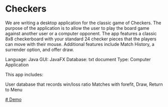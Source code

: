 # Checkers

We are writing a desktop application for the classic game of Checkers. The purpose of the application is to allow the user to play the board game against another user or a computer opponent. The app features a classic 8x8 checkerboard with your standard 24 checker pieces that the players can move with their mouse.
Additional features include Match History, a surrender option, and offer draw.

Language: Java
GUI: JavaFX
Database: txt document
Type: Computer Application

This app includes:

User database that records win/loss ratio
Matches with forefit, Draw, Return to Menu

[# Demo](https://youtu.be/XKCS_bpWh8s)


